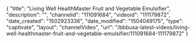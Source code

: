 {
    "title": "Living Well HealthMaster Fruit and Vegetable Emulsifier",
    "description": "",
    "channelid": "111091684",
    "videoid": "111179872",
    "date_created": "1502923336",
    "date_modified": "1504049175",
    "type": "captivate",
    "layout": "channelVideo",
    "url": "\/bbbusa-latest-videos\/living-well-healthmaster-fruit-and-vegetable-emulsifier\/111091684-111179872"
}